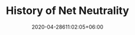 ---
title: "History of Net Neutrality"
date: 2020-04-28611:02:05+06:00
icon: "ti-control-backward"
description: "Learn about the history of Net Neutrality"
type : "docs"
---